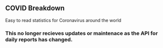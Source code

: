 ## COVID Breakdown

Easy to read statistics for Coronavirus around the world

### This no longer recieves updates or maintenace as the API for daily reports has changed.
